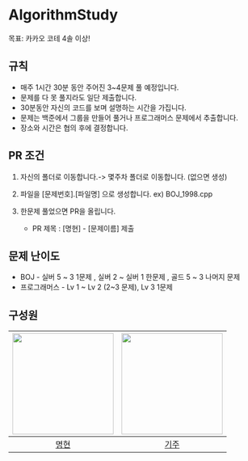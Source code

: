 # AlgorithmStudy
목표: 카카오 코테 4솔 이상!

## 규칙

- 매주 1시간 30분 동안 주어진 3~4문제 풀 예정입니다.
- 문제를 다 못 풀지라도 일단 제출합니다.
- 30분동안 자신의 코드를 보며 설명하는 시간을 가집니다.
- 문제는 백준에서 그룹을 만들어 풀거나 프로그래머스 문제에서 추출합니다.
- 장소와 시간은 협의 후에 결정합니다.


## PR 조건
1. 자신의 폴더로 이동합니다.-> 몇주차 폴더로 이동합니다. (없으면 생성)
2. 파일을 [문제번호].[파일명] 으로 생성합니다. ex) BOJ_1998.cpp
3. 한문제 풀었으면 PR을 올립니다.

    - PR 제목 : [명현] - [문제이름] 제출

## 문제 난이도

- BOJ - 실버 5 ~ 3 1문제 , 실버 2 ~ 실버 1 한문제 , 골드 5  ~ 3   나머지 문제
- 프로그래머스 - Lv 1 ~ Lv 2 (2~3 문제), Lv 3 1문제


## 구성원

| <img src="https://avatars.githubusercontent.com/u/91003734?v=4" alt="" width=200> | <img src="https://avatars.githubusercontent.com/u/90133076?v=4" alt="" width=200> |
|:--:|:--:|
| [명현](https://github.com/MyunghyunNero) | [기주](https://github.com/Wjadebea)|



